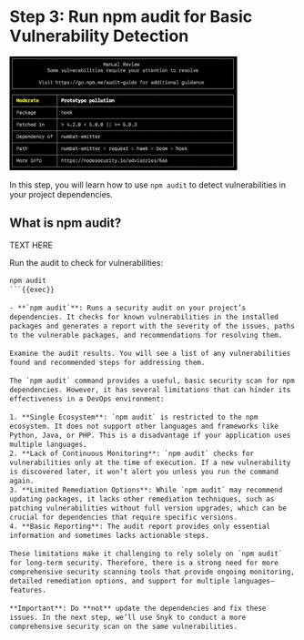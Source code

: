 # Step 3: Run npm audit for Basic Vulnerability Detection

<img src="../assets/npmaudit.png" height="200">

In this step, you will learn how to use `npm audit` to detect vulnerabilities in your project dependencies.

## What is npm audit?
TEXT HERE

Run the audit to check for vulnerabilities:

```plain
npm audit
```{{exec}}

- **`npm audit`**: Runs a security audit on your project’s dependencies. It checks for known vulnerabilities in the installed packages and generates a report with the severity of the issues, paths to the vulnerable packages, and recommendations for resolving them.

Examine the audit results. You will see a list of any vulnerabilities found and recommended steps for addressing them.

The `npm audit` command provides a useful, basic security scan for npm dependencies. However, it has several limitations that can hinder its effectiveness in a DevOps environment:

1. **Single Ecosystem**: `npm audit` is restricted to the npm ecosystem. It does not support other languages and frameworks like Python, Java, or PHP. This is a disadvantage if your application uses multiple languages.
2. **Lack of Continuous Monitoring**: `npm audit` checks for vulnerabilities only at the time of execution. If a new vulnerability is discovered later, it won’t alert you unless you run the command again.
3. **Limited Remediation Options**: While `npm audit` may recommend updating packages, it lacks other remediation techniques, such as patching vulnerabilities without full version upgrades, which can be crucial for dependencies that require specific versions.
4. **Basic Reporting**: The audit report provides only essential information and sometimes lacks actionable steps. 

These limitations make it challenging to rely solely on `npm audit` for long-term security. Therefore, there is a strong need for more comprehensive security scanning tools that provide ongoing monitoring, detailed remediation options, and support for multiple languages—features.

**Important**: Do **not** update the dependencies and fix these issues. In the next step, we’ll use Snyk to conduct a more comprehensive security scan on the same vulnerabilities.
